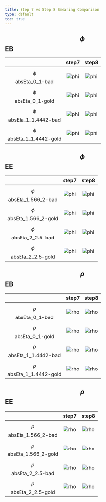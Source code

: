 ```yaml
---
title: Step 7 vs Step 8 Smearing Comparison
type: default
toc: true
---
```


## $$\phi$$ EB

|  |  step7 | step8 |
|:-:|:-:|:-:|
|  $$\phi$$ absEta_0_1-bad  |  ![phi](https://project-cms-ecal-calibration.web.cern.ch/project-cms-ecal-calibration/RUN2_ECAL_Calibration/Moriond17_newRegrFix_LT/invMass_ECAL_pho/step7EB/outProfile-scaleStepLowEtEB-EtLeading_32-EtSubLeading_20-noPF-isEle-phiabsEta_0_1-bad-EtLeading_32-EtSubLeading_20-noPF-isEle.png)      |   ![phi](https://project-cms-ecal-calibration.web.cern.ch/project-cms-ecal-calibration/RUN2_ECAL_Calibration/Moriond17_newRegrFix_LT/invMass_ECAL_pho/step8EB/outProfile-scaleStepLowEtEB-EtLeading_32-EtSubLeading_20-noPF-isEle-phiabsEta_0_1-bad-EtLeading_32-EtSubLeading_20-noPF-isEle.png)      |  
|  $$\phi$$ absEta_0_1-gold |  ![phi](https://project-cms-ecal-calibration.web.cern.ch/project-cms-ecal-calibration/RUN2_ECAL_Calibration/Moriond17_newRegrFix_LT/invMass_ECAL_pho/step7EB/outProfile-scaleStepLowEtEB-EtLeading_32-EtSubLeading_20-noPF-isEle-phiabsEta_0_1-gold-EtLeading_32-EtSubLeading_20-noPF-isEle.png)     |   ![phi](https://project-cms-ecal-calibration.web.cern.ch/project-cms-ecal-calibration/RUN2_ECAL_Calibration/Moriond17_newRegrFix_LT/invMass_ECAL_pho/step8EB/outProfile-scaleStepLowEtEB-EtLeading_32-EtSubLeading_20-noPF-isEle-phiabsEta_0_1-gold-EtLeading_32-EtSubLeading_20-noPF-isEle.png)      |  
|  $$\phi$$ absEta_1_1.4442-bad    |  ![phi](https://project-cms-ecal-calibration.web.cern.ch/project-cms-ecal-calibration/RUN2_ECAL_Calibration/Moriond17_newRegrFix_LT/invMass_ECAL_pho/step7EB/outProfile-scaleStepLowEtEB-EtLeading_32-EtSubLeading_20-noPF-isEle-phiabsEta_1_1.4442-bad-EtLeading_32-EtSubLeading_20-noPF-isEle.png)      |   ![phi](https://project-cms-ecal-calibration.web.cern.ch/project-cms-ecal-calibration/RUN2_ECAL_Calibration/Moriond17_newRegrFix_LT/invMass_ECAL_pho/step8EB/outProfile-scaleStepLowEtEB-EtLeading_32-EtSubLeading_20-noPF-isEle-phiabsEta_1_1.4442-bad-EtLeading_32-EtSubLeading_20-noPF-isEle.png)      |  
|  $$\phi$$ absEta_1_1.4442-gold   |  ![phi](https://project-cms-ecal-calibration.web.cern.ch/project-cms-ecal-calibration/RUN2_ECAL_Calibration/Moriond17_newRegrFix_LT/invMass_ECAL_pho/step7EB/outProfile-scaleStepLowEtEB-EtLeading_32-EtSubLeading_20-noPF-isEle-phiabsEta_1_1.4442-gold-EtLeading_32-EtSubLeading_20-noPF-isEle.png)      |   ![phi](https://project-cms-ecal-calibration.web.cern.ch/project-cms-ecal-calibration/RUN2_ECAL_Calibration/Moriond17_newRegrFix_LT/invMass_ECAL_pho/step8EB/outProfile-scaleStepLowEtEB-EtLeading_32-EtSubLeading_20-noPF-isEle-phiabsEta_1_1.4442-gold-EtLeading_32-EtSubLeading_20-noPF-isEle.png)      |  

## $$\phi$$ EE

|  |  step7 | step8 |
|:-:|:-:|:-:|
|  $$\phi$$ absEta_1.566_2-bad  |  ![phi](https://project-cms-ecal-calibration.web.cern.ch/project-cms-ecal-calibration/RUN2_ECAL_Calibration/Moriond17_newRegrFix_LT/invMass_ECAL_pho/step7EE/outProfile-scaleStepLowEtEE-EtLeading_32-EtSubLeading_20-noPF-isEle-phiabsEta_1.566_2-bad-EtLeading_32-EtSubLeading_20-noPF-isEle.png)      |   ![phi](https://project-cms-ecal-calibration.web.cern.ch/project-cms-ecal-calibration/RUN2_ECAL_Calibration/Moriond17_newRegrFix_LT/invMass_ECAL_pho/step8EE/outProfile-scaleStepLowEtEE-EtLeading_32-EtSubLeading_20-noPF-isEle-phiabsEta_1.566_2-bad-EtLeading_32-EtSubLeading_20-noPF-isEle.png)      |  
|  $$\phi$$ absEta_1.566_2-gold |  ![phi](https://project-cms-ecal-calibration.web.cern.ch/project-cms-ecal-calibration/RUN2_ECAL_Calibration/Moriond17_newRegrFix_LT/invMass_ECAL_pho/step7EE/outProfile-scaleStepLowEtEE-EtLeading_32-EtSubLeading_20-noPF-isEle-phiabsEta_1.566_2-gold-EtLeading_32-EtSubLeading_20-noPF-isEle.png)     |   ![phi](https://project-cms-ecal-calibration.web.cern.ch/project-cms-ecal-calibration/RUN2_ECAL_Calibration/Moriond17_newRegrFix_LT/invMass_ECAL_pho/step8EE/outProfile-scaleStepLowEtEE-EtLeading_32-EtSubLeading_20-noPF-isEle-phiabsEta_1.566_2-gold-EtLeading_32-EtSubLeading_20-noPF-isEle.png)      |  
|  $$\phi$$ absEta_2_2.5-bad    |  ![phi](https://project-cms-ecal-calibration.web.cern.ch/project-cms-ecal-calibration/RUN2_ECAL_Calibration/Moriond17_newRegrFix_LT/invMass_ECAL_pho/step7EE/outProfile-scaleStepLowEtEE-EtLeading_32-EtSubLeading_20-noPF-isEle-phiabsEta_2_2.5-bad-EtLeading_32-EtSubLeading_20-noPF-isEle.png)      |   ![phi](https://project-cms-ecal-calibration.web.cern.ch/project-cms-ecal-calibration/RUN2_ECAL_Calibration/Moriond17_newRegrFix_LT/invMass_ECAL_pho/step8EE/outProfile-scaleStepLowEtEE-EtLeading_32-EtSubLeading_20-noPF-isEle-phiabsEta_2_2.5-bad-EtLeading_32-EtSubLeading_20-noPF-isEle.png)      |  
|  $$\phi$$ absEta_2_2.5-gold   |  ![phi](https://project-cms-ecal-calibration.web.cern.ch/project-cms-ecal-calibration/RUN2_ECAL_Calibration/Moriond17_newRegrFix_LT/invMass_ECAL_pho/step7EE/outProfile-scaleStepLowEtEE-EtLeading_32-EtSubLeading_20-noPF-isEle-phiabsEta_2_2.5-gold-EtLeading_32-EtSubLeading_20-noPF-isEle.png)      |   ![phi](https://project-cms-ecal-calibration.web.cern.ch/project-cms-ecal-calibration/RUN2_ECAL_Calibration/Moriond17_newRegrFix_LT/invMass_ECAL_pho/step8EE/outProfile-scaleStepLowEtEE-EtLeading_32-EtSubLeading_20-noPF-isEle-phiabsEta_2_2.5-gold-EtLeading_32-EtSubLeading_20-noPF-isEle.png)      |  

## $$\rho$$ EB

|  |  step7 | step8 |
|:-:|:-:|:-:|
|  $$\rho$$ absEta_0_1-bad  |  ![rho](https://project-cms-ecal-calibration.web.cern.ch/project-cms-ecal-calibration/RUN2_ECAL_Calibration/Moriond17_newRegrFix_LT/invMass_ECAL_pho/step7EB/outProfile-scaleStepLowEtEB-EtLeading_32-EtSubLeading_20-noPF-isEle-rhoabsEta_0_1-bad-EtLeading_32-EtSubLeading_20-noPF-isEle.png)      |   ![rho](https://project-cms-ecal-calibration.web.cern.ch/project-cms-ecal-calibration/RUN2_ECAL_Calibration/Moriond17_newRegrFix_LT/invMass_ECAL_pho/step8EB/outProfile-scaleStepLowEtEB-EtLeading_32-EtSubLeading_20-noPF-isEle-rhoabsEta_0_1-bad-EtLeading_32-EtSubLeading_20-noPF-isEle.png)      |  
|  $$\rho$$ absEta_0_1-gold |  ![rho](https://project-cms-ecal-calibration.web.cern.ch/project-cms-ecal-calibration/RUN2_ECAL_Calibration/Moriond17_newRegrFix_LT/invMass_ECAL_pho/step7EB/outProfile-scaleStepLowEtEB-EtLeading_32-EtSubLeading_20-noPF-isEle-rhoabsEta_0_1-gold-EtLeading_32-EtSubLeading_20-noPF-isEle.png)     |   ![rho](https://project-cms-ecal-calibration.web.cern.ch/project-cms-ecal-calibration/RUN2_ECAL_Calibration/Moriond17_newRegrFix_LT/invMass_ECAL_pho/step8EB/outProfile-scaleStepLowEtEB-EtLeading_32-EtSubLeading_20-noPF-isEle-rhoabsEta_0_1-gold-EtLeading_32-EtSubLeading_20-noPF-isEle.png)      |  
|  $$\rho$$ absEta_1_1.4442-bad    |  ![rho](https://project-cms-ecal-calibration.web.cern.ch/project-cms-ecal-calibration/RUN2_ECAL_Calibration/Moriond17_newRegrFix_LT/invMass_ECAL_pho/step7EB/outProfile-scaleStepLowEtEB-EtLeading_32-EtSubLeading_20-noPF-isEle-rhoabsEta_1_1.4442-bad-EtLeading_32-EtSubLeading_20-noPF-isEle.png)      |   ![rho](https://project-cms-ecal-calibration.web.cern.ch/project-cms-ecal-calibration/RUN2_ECAL_Calibration/Moriond17_newRegrFix_LT/invMass_ECAL_pho/step8EB/outProfile-scaleStepLowEtEB-EtLeading_32-EtSubLeading_20-noPF-isEle-rhoabsEta_1_1.4442-bad-EtLeading_32-EtSubLeading_20-noPF-isEle.png)      |  
|  $$\rho$$ absEta_1_1.4442-gold   |  ![rho](https://project-cms-ecal-calibration.web.cern.ch/project-cms-ecal-calibration/RUN2_ECAL_Calibration/Moriond17_newRegrFix_LT/invMass_ECAL_pho/step7EB/outProfile-scaleStepLowEtEB-EtLeading_32-EtSubLeading_20-noPF-isEle-rhoabsEta_1_1.4442-gold-EtLeading_32-EtSubLeading_20-noPF-isEle.png)      |   ![rho](https://project-cms-ecal-calibration.web.cern.ch/project-cms-ecal-calibration/RUN2_ECAL_Calibration/Moriond17_newRegrFix_LT/invMass_ECAL_pho/step8EB/outProfile-scaleStepLowEtEB-EtLeading_32-EtSubLeading_20-noPF-isEle-rhoabsEta_1_1.4442-gold-EtLeading_32-EtSubLeading_20-noPF-isEle.png)      |  

## $$\rho$$ EE

|  |  step7 | step8 |
|:-:|:-:|:-:|
|  $$\rho$$ absEta_1.566_2-bad  |  ![rho](https://project-cms-ecal-calibration.web.cern.ch/project-cms-ecal-calibration/RUN2_ECAL_Calibration/Moriond17_newRegrFix_LT/invMass_ECAL_pho/step7EE/outProfile-scaleStepLowEtEE-EtLeading_32-EtSubLeading_20-noPF-isEle-rhoabsEta_1.566_2-bad-EtLeading_32-EtSubLeading_20-noPF-isEle.png)      |   ![rho](https://project-cms-ecal-calibration.web.cern.ch/project-cms-ecal-calibration/RUN2_ECAL_Calibration/Moriond17_newRegrFix_LT/invMass_ECAL_pho/step8EE/outProfile-scaleStepLowEtEE-EtLeading_32-EtSubLeading_20-noPF-isEle-rhoabsEta_1.566_2-bad-EtLeading_32-EtSubLeading_20-noPF-isEle.png)      |  
|  $$\rho$$ absEta_1.566_2-gold |  ![rho](https://project-cms-ecal-calibration.web.cern.ch/project-cms-ecal-calibration/RUN2_ECAL_Calibration/Moriond17_newRegrFix_LT/invMass_ECAL_pho/step7EE/outProfile-scaleStepLowEtEE-EtLeading_32-EtSubLeading_20-noPF-isEle-rhoabsEta_1.566_2-gold-EtLeading_32-EtSubLeading_20-noPF-isEle.png)     |   ![rho](https://project-cms-ecal-calibration.web.cern.ch/project-cms-ecal-calibration/RUN2_ECAL_Calibration/Moriond17_newRegrFix_LT/invMass_ECAL_pho/step8EE/outProfile-scaleStepLowEtEE-EtLeading_32-EtSubLeading_20-noPF-isEle-rhoabsEta_1.566_2-gold-EtLeading_32-EtSubLeading_20-noPF-isEle.png)      |  
|  $$\rho$$ absEta_2_2.5-bad    |  ![rho](https://project-cms-ecal-calibration.web.cern.ch/project-cms-ecal-calibration/RUN2_ECAL_Calibration/Moriond17_newRegrFix_LT/invMass_ECAL_pho/step7EE/outProfile-scaleStepLowEtEE-EtLeading_32-EtSubLeading_20-noPF-isEle-rhoabsEta_2_2.5-bad-EtLeading_32-EtSubLeading_20-noPF-isEle.png)      |   ![rho](https://project-cms-ecal-calibration.web.cern.ch/project-cms-ecal-calibration/RUN2_ECAL_Calibration/Moriond17_newRegrFix_LT/invMass_ECAL_pho/step8EE/outProfile-scaleStepLowEtEE-EtLeading_32-EtSubLeading_20-noPF-isEle-rhoabsEta_2_2.5-bad-EtLeading_32-EtSubLeading_20-noPF-isEle.png)      |  
|  $$\rho$$ absEta_2_2.5-gold   |  ![rho](https://project-cms-ecal-calibration.web.cern.ch/project-cms-ecal-calibration/RUN2_ECAL_Calibration/Moriond17_newRegrFix_LT/invMass_ECAL_pho/step7EE/outProfile-scaleStepLowEtEE-EtLeading_32-EtSubLeading_20-noPF-isEle-rhoabsEta_2_2.5-gold-EtLeading_32-EtSubLeading_20-noPF-isEle.png)      |   ![rho](https://project-cms-ecal-calibration.web.cern.ch/project-cms-ecal-calibration/RUN2_ECAL_Calibration/Moriond17_newRegrFix_LT/invMass_ECAL_pho/step8EE/outProfile-scaleStepLowEtEE-EtLeading_32-EtSubLeading_20-noPF-isEle-rhoabsEta_2_2.5-gold-EtLeading_32-EtSubLeading_20-noPF-isEle.png)      |  
